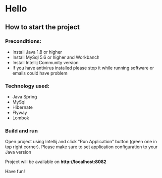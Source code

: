 # Hello

<h2>How to start the project</h2>
<h3>Preconditions:</h3>
<ul>
<li>Install Java 1.8 or higher</li>
<li>Install MySql 5.6 or higher and Workbanch</li>
<li>Install Intellij Community version</li>
<li>If you have antivirus installed please stop it while running software or emails could have problem</li>
</ul>

<h3>Technology used:</h3>
<ul>
<li>Java Spring</li>
<li>MySql</li>
<li>Hibernate</li>
<li>Flyway</li>
<li>Lombok</li>
</ul>

<h3>Build and run</h3>

<p>Open project using Intellij and click "Run Application" button (green one in top right corner). Please make sure to set application configuration to your Java version</p>
<p>Project will be available on <b>http://localhost:8082</b></p>
<p>Have fun!</p>